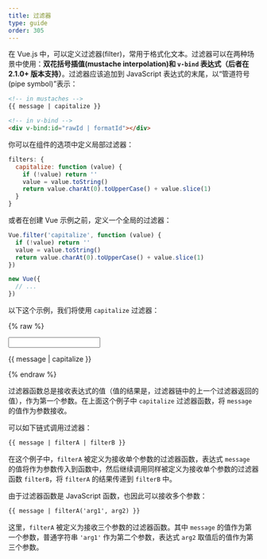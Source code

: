 ```yaml
---
title: 过滤器
type: guide
order: 305
---
```


在 Vue.js 中，可以定义过滤器(filter)，常用于格式化文本。过滤器可以在两种场景中使用：**双花括号插值(mustache interpolation)和 `v-bind` 表达式（后者在 2.1.0+ 版本支持）**。过滤器应该追加到 JavaScript 表达式的末尾，以“管道符号(pipe symbol)”表示：

``` html
<!-- in mustaches -->
{{ message | capitalize }}

<!-- in v-bind -->
<div v-bind:id="rawId | formatId"></div>
```

你可以在组件的选项中定义局部过滤器：

``` js
filters: {
  capitalize: function (value) {
    if (!value) return ''
    value = value.toString()
    return value.charAt(0).toUpperCase() + value.slice(1)
  }
}
```

或者在创建 Vue 示例之前，定义一个全局的过滤器：

``` js
Vue.filter('capitalize', function (value) {
  if (!value) return ''
  value = value.toString()
  return value.charAt(0).toUpperCase() + value.slice(1)
})

new Vue({
  // ...
})
```

以下这个示例，我们将使用 `capitalize` 过滤器：

{% raw %}
<div id="example_1" class="demo">
  <input type="text" v-model="message">
  <p>{{ message | capitalize }}</p>
</div>
<script>
  new Vue({
    el: '#example_1',
    data: function () {
      return {
        message: 'john'
      }
    },
    filters: {
      capitalize: function (value) {
        if (!value) return ''
        value = value.toString()
        return value.charAt(0).toUpperCase() + value.slice(1)
      }
    }
  })
</script>
{% endraw %}

过滤器函数总是接收表达式的值（值的结果是，过滤器链中的上一个过滤器返回的值），作为第一个参数。在上面这个例子中 `capitalize` 过滤器函数，将 `message` 的值作为参数接收。

可以如下链式调用过滤器：

``` html
{{ message | filterA | filterB }}
```

在这个例子中，`filterA` 被定义为接收单个参数的过滤器函数，表达式 `message` 的值将作为参数传入到函数中，然后继续调用同样被定义为接收单个参数的过滤器函数 `filterB`，将 `filterA` 的结果传递到 `filterB` 中。

由于过滤器函数是 JavaScript 函数，也因此可以接收多个参数：

``` html
{{ message | filterA('arg1', arg2) }}
```

这里，`filterA` 被定义为接收三个参数的过滤器函数。其中 `message` 的值作为第一个参数，普通字符串 `'arg1'` 作为第二个参数，表达式 `arg2` 取值后的值作为第三个参数。
